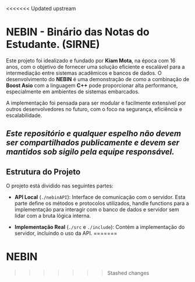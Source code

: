 <<<<<<< Updated upstream
# NEBIN - Binário das Notas do Estudante. (SIRNE)

Este projeto foi idealizado e fundado por **Kiam Mota**, na época com 16 anos, com o objetivo de fornecer uma solução eficiente e escalável para a intermediação entre sistemas acadêmicos e bancos de dados. O desenvolvimento do **NEBIN** é uma demonstração de como a combinação de **Boost Asio** com a linguagem **C++** pode proporcionar alta performance, especialmente em ambientes de sistemas embarcados.

A implementação foi pensada para ser modular e facilmente extensível por outros desenvolvedores no futuro, com o foco na segurança, eficiência e escalabilidade.

## *Este repositório e qualquer espelho não devem ser compartilhados publicamente e devem ser mantidos sob sigilo pela equipe responsável.*

## Estrutura do Projeto

O projeto está dividido nas seguintes partes:

- **API Local** (`./nebinAPI`): Interface de comunicação com o servidor. Esta parte define os métodos e protocolos utilizados, handle functions para a implementação para interagir com o banco de dados e servidor sem lidar com a bruta lógica interna.
  
- **Implementação Real** (`./src` e `./include`): Contém a implementação do servidor, incluindo o uso da API.
=======
# NEBIN #

>>>>>>> Stashed changes
